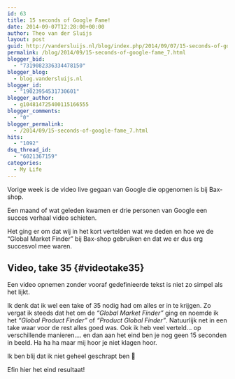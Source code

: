 ```yaml
---
id: 63
title: 15 seconds of Google Fame!
date: 2014-09-07T12:28:00+00:00
author: Theo van der Sluijs
layout: post
guid: http://vandersluijs.nl/blog/index.php/2014/09/07/15-seconds-of-google-fame_7/
permalink: /blog/2014/09/15-seconds-of-google-fame_7.html
blogger_bid:
  - "7319082336334478150"
blogger_blog:
  - blog.vandersluijs.nl
blogger_id:
  - "19023954531730601"
blogger_author:
  - g104814725400115166555
blogger_comments:
  - "0"
blogger_permalink:
  - /2014/09/15-seconds-of-google-fame_7.html
hits:
  - "1092"
dsq_thread_id:
  - "6021367159"
categories:
  - My Life
---
```

Vorige week is de video live gegaan van Google die opgenomen is bij Bax-shop.

Een maand of wat geleden kwamen er drie personen van Google een succes verhaal video schieten.

Het ging er om dat wij in het kort vertelden wat we deden en hoe we de &#8220;Global Market Finder&#8221; bij Bax-shop gebruiken en dat we er dus erg succesvol mee waren. 

## Video, take 35 {#videotake35}

Een video opnemen zonder vooraf gedefinieerde tekst is niet zo simpel als het lijkt.

Ik denk dat ik wel een take of 35 nodig had om alles er in te krijgen. Zo vergat ik steeds dat het om de _&#8220;Global Market Finder&#8221;_ ging en noemde ik het _&#8220;Global Product Finder&#8221;_ of _&#8220;Product Global Finder&#8221;_. Natuurlijk net in een take waar voor de rest alles goed was. Ook ik heb veel verteld&#8230; op verschillende manieren&#8230;. en dan aan het eind ben je nog geen 15 seconden in beeld. Ha ha ha maar mij hoor je niet klagen hoor. 

Ik ben blij dat ik niet geheel geschrapt ben 🙂

Efin hier het eind resultaat!